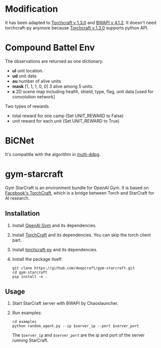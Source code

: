 # Modification
It has been adapted to [Torchcraft v 1.3.0](https://github.com/TorchCraft/TorchCraft/releases) and [BWAPI v 4.1.2](https://github.com/bwapi/bwapi/releases). It doesn't need torchcraft-py anymore because [Torchcraft v 1.3.0](https://github.com/TorchCraft/TorchCraft/releases) supports python API.

# Compound Battel Env

The observations are returned as one dictionary.
- **ul**    unit location.
- **ud**    unit data
- **au**    number of alive units
- **mask**  [1, 1, 1, 0, 0] 3 alive among 5 units.
- **s**     2D scene map including health, shield, type, flag, unit data [used for convolution network]

Two types of rewards

- total reward for one camp (Set UNIT_REWARD to False)
- unit reward for each unit (Set UNIT_REWARD to True)

# BiCNet

It's compatitle with the algorithm in [multi-ddpg](https://github.com/NoListen/RL-forest/tree/master/RL_forest/ddpg_plant/multi_ddpg).

# gym-starcraft
Gym StarCraft is an environment bundle for OpenAI Gym. It is based on [Facebook's TorchCraft](https://github.com/TorchCraft/TorchCraft), which is a bridge between Torch and StarCraft for AI research.

## Installation

1. Install [OpenAI Gym](https://github.com/openai/gym) and its dependencies.

2. Install [TorchCraft](https://github.com/TorchCraft/TorchCraft) and its dependencies. You can skip the torch client part. 

3. Install [torchcraft-py](https://github.com/deepcraft/torchcraft-py) and its dependencies.

4. Install the package itself:
    ```
    git clone https://github.com/deepcraft/gym-starcraft.git
    cd gym-starcraft
    pip install -e .
    ```

## Usage
1. Start StarCraft server with BWAPI by Chaoslauncher.

2. Run examples:

    ```
    cd examples
    python random_agent.py --ip $server_ip --port $server_port 
    ```
    
    The `$server_ip` and `$server_port` are the ip and port of the server running StarCraft.   
    
